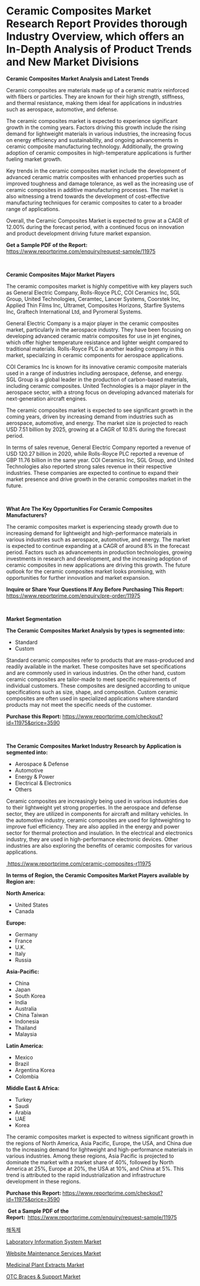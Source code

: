 <p><h1>Ceramic Composites Market Research Report Provides thorough Industry Overview, which offers an In-Depth Analysis of Product Trends and New Market Divisions</h1></p><p><strong>Ceramic Composites Market Analysis and Latest Trends</strong></p>
<p><p>Ceramic composites are materials made up of a ceramic matrix reinforced with fibers or particles. They are known for their high strength, stiffness, and thermal resistance, making them ideal for applications in industries such as aerospace, automotive, and defense.</p><p>The ceramic composites market is expected to experience significant growth in the coming years. Factors driving this growth include the rising demand for lightweight materials in various industries, the increasing focus on energy efficiency and sustainability, and ongoing advancements in ceramic composite manufacturing technology. Additionally, the growing adoption of ceramic composites in high-temperature applications is further fueling market growth.</p><p>Key trends in the ceramic composites market include the development of advanced ceramic matrix composites with enhanced properties such as improved toughness and damage tolerance, as well as the increasing use of ceramic composites in additive manufacturing processes. The market is also witnessing a trend towards the development of cost-effective manufacturing techniques for ceramic composites to cater to a broader range of applications.</p><p>Overall, the Ceramic Composites Market is expected to grow at a CAGR of 12.00% during the forecast period, with a continued focus on innovation and product development driving future market expansion.</p></p>
<p><strong>Get a Sample PDF of the Report:&nbsp;</strong> <a href="https://www.reportprime.com/enquiry/request-sample/11975">https://www.reportprime.com/enquiry/request-sample/11975</a></p>
<p>&nbsp;</p>
<p><strong>Ceramic Composites Major Market Players</strong></p>
<p><p>The ceramic composites market is highly competitive with key players such as General Electric Company, Rolls-Royce PLC, COI Ceramics Inc, SGL Group, United Technologies, Ceramtec, Lancer Systems, Coorstek Inc, Applied Thin Films Inc, Ultramet, Composites Horizons, Starfire Systems Inc, Graftech International Ltd, and Pyromeral Systems. </p><p>General Electric Company is a major player in the ceramic composites market, particularly in the aerospace industry. They have been focusing on developing advanced ceramic matrix composites for use in jet engines, which offer higher temperature resistance and lighter weight compared to traditional materials. Rolls-Royce PLC is another leading company in this market, specializing in ceramic components for aerospace applications.</p><p>COI Ceramics Inc is known for its innovative ceramic composite materials used in a range of industries including aerospace, defense, and energy. SGL Group is a global leader in the production of carbon-based materials, including ceramic composites. United Technologies is a major player in the aerospace sector, with a strong focus on developing advanced materials for next-generation aircraft engines.</p><p>The ceramic composites market is expected to see significant growth in the coming years, driven by increasing demand from industries such as aerospace, automotive, and energy. The market size is projected to reach USD 7.51 billion by 2025, growing at a CAGR of 10.8% during the forecast period.</p><p>In terms of sales revenue, General Electric Company reported a revenue of USD 120.27 billion in 2020, while Rolls-Royce PLC reported a revenue of GBP 11.76 billion in the same year. COI Ceramics Inc, SGL Group, and United Technologies also reported strong sales revenue in their respective industries. These companies are expected to continue to expand their market presence and drive growth in the ceramic composites market in the future.</p></p>
<p>&nbsp;</p>
<p><strong>What Are The Key Opportunities For Ceramic Composites Manufacturers?</strong></p>
<p><p>The ceramic composites market is experiencing steady growth due to increasing demand for lightweight and high-performance materials in various industries such as aerospace, automotive, and energy. The market is expected to continue expanding at a CAGR of around 8% in the forecast period. Factors such as advancements in production technologies, growing investments in research and development, and the increasing adoption of ceramic composites in new applications are driving this growth. The future outlook for the ceramic composites market looks promising, with opportunities for further innovation and market expansion.</p></p>
<p><strong>Inquire or Share Your Questions If Any Before Purchasing This Report:</strong> <a href="https://www.reportprime.com/enquiry/pre-order/11975">https://www.reportprime.com/enquiry/pre-order/11975</a></p>
<p>&nbsp;</p>
<p><strong>Market Segmentation</strong></p>
<p><strong>The Ceramic Composites Market Analysis by types is segmented into:</strong></p>
<p><ul><li>Standard</li><li>Custom</li></ul></p>
<p><p>Standard ceramic composites refer to products that are mass-produced and readily available in the market. These composites have set specifications and are commonly used in various industries. On the other hand, custom ceramic composites are tailor-made to meet specific requirements of individual customers. These composites are designed according to unique specifications such as size, shape, and composition. Custom ceramic composites are often used in specialized applications where standard products may not meet the specific needs of the customer.</p></p>
<p><strong>Purchase this Report:&nbsp;</strong><a href="https://www.reportprime.com/checkout?id=11975&price=3590">https://www.reportprime.com/checkout?id=11975&price=3590</a></p>
<p>&nbsp;</p>
<p><strong>The Ceramic Composites Market Industry Research by Application is segmented into:</strong></p>
<p><ul><li>Aerospace & Defense</li><li>Automotive</li><li>Energy & Power</li><li>Electrical & Electronics</li><li>Others</li></ul></p>
<p><p>Ceramic composites are increasingly being used in various industries due to their lightweight yet strong properties. In the aerospace and defense sector, they are utilized in components for aircraft and military vehicles. In the automotive industry, ceramic composites are used for lightweighting to improve fuel efficiency. They are also applied in the energy and power sector for thermal protection and insulation. In the electrical and electronics industry, they are used in high-performance electronic devices. Other industries are also exploring the benefits of ceramic composites for various applications.</p></p>
<p><a href="https://www.reportprime.com/ceramic-composites-r11975">&nbsp;https://www.reportprime.com/ceramic-composites-r11975</a></p>
<p><strong>In terms of Region, the Ceramic Composites Market Players available by Region are:</strong></p>
<p>
    <p> <strong> North America: </strong>
        <ul>
            <li>United States</li>
            <li>Canada</li>
        </ul>
        </p> 
    <p> <strong> Europe: </strong>
        <ul>
            <li>Germany</li>
            <li>France</li>
            <li>U.K.</li>
            <li>Italy</li>
            <li>Russia</li>
        </ul>
        </p> 
    <p> <strong> Asia-Pacific: </strong>
        <ul>
            <li>China</li>
            <li>Japan</li>
            <li>South Korea</li>
            <li>India</li>
            <li>Australia</li>
            <li>China Taiwan</li>
            <li>Indonesia</li>
            <li>Thailand</li>
            <li>Malaysia</li>
        </ul>
        </p> 
    <p> <strong> Latin America: </strong>
        <ul>
            <li>Mexico</li>
            <li>Brazil</li>
            <li>Argentina Korea</li>
            <li>Colombia</li>
        </ul>
        </p> 
    <p> <strong> Middle East & Africa: </strong>
        <ul>
            <li>Turkey</li>
            <li>Saudi</li>
            <li>Arabia</li>
            <li>UAE</li>
            <li>Korea</li>
        </ul>
    </p>
    </p>
<p><p>The ceramic composites market is expected to witness significant growth in the regions of North America, Asia Pacific, Europe, the USA, and China due to the increasing demand for lightweight and high-performance materials in various industries. Among these regions, Asia Pacific is projected to dominate the market with a market share of 40%, followed by North America at 25%, Europe at 20%, the USA at 10%, and China at 5%. This trend is attributed to the rapid industrialization and infrastructure development in these regions.</p></p>
<p><strong>Purchase this Report: </strong><a href="https://www.reportprime.com/checkout?id=11975&price=3590">https://www.reportprime.com/checkout?id=11975&price=3590</a></p>
<p>&nbsp;<strong>Get a Sample PDF of the Report:&nbsp;&nbsp;</strong><a href="https://www.reportprime.com/enquiry/request-sample/11975">https://www.reportprime.com/enquiry/request-sample/11975</a></p>
<p><strong></strong></p>
<p><p><a href="https://medium.com/@garyauer906782023/%EA%B8%80%EB%A1%9C%EB%B2%8C-%ED%95%AD%EB%8F%85%EC%A0%9C-%EC%8B%9C%EC%9E%A5-%ED%98%84%ED%99%A9-2024%EB%85%84-2031%EB%85%84-%EB%B0%8F-%EC%A7%80%EC%97%AD-%EC%A0%9C%ED%92%88-%EB%B0%8F-%EC%B5%9C%EC%A2%85-%EC%82%AC%EC%9A%A9%EB%B3%84-%EC%98%88%EC%B8%A1-b90a33be09b4">해독제</a></p><p><a href="https://www.linkedin.com/pulse/laboratory-information-system-market-forecasts-trends-impact-analysis-myo2c">Laboratory Information System Market</a></p><p><a href="https://issuu.com/reportprime-2/docs/website-maintenance-services-market-size-2030.pptx">Website Maintenance Services Market</a></p><p><a href="https://www.linkedin.com/pulse/insights-medicinal-plant-extracts-industry-market-financial-zkmxc">Medicinal Plant Extracts Market</a></p><p><a href="https://medium.com/@delaneyhayes2022/global-otc-braces-support-market-share-and-growth-opportunities-and-market-size-growing-with-a-b04fb4cb7412">OTC Braces & Support Market</a></p></p>